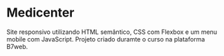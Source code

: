 # Medicenter

Site responsivo utilizando HTML semântico, CSS com Flexbox e um menu mobile com JavaScript. 
Projeto criado duramte o curso na plataforma B7web.

